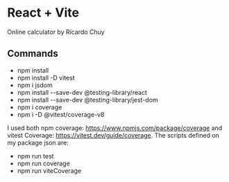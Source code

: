 # React + Vite

Online calculator by Ricardo Chuy

## Commands
* npm install
* npm install -D vitest
* npm i jsdom
* npm install --save-dev @testing-library/react
* npm install --save-dev @testing-library/jest-dom
* npm i coverage
* npm i -D @vitest/coverage-v8

I used both npm coverage: https://www.npmjs.com/package/coverage and vitest Coverage: https://vitest.dev/guide/coverage. The scripts defined on my package json are:

* npm run test
* npm run coverage
* npm run viteCoverage


